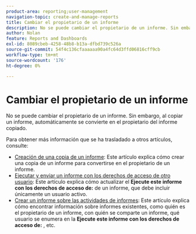 ```yaml
---
product-area: reporting;user-management
navigation-topic: create-and-manage-reports
title: Cambiar el propietario de un informe
description: No se puede cambiar el propietario de un informe. Sin embargo, al copiar un informe, automáticamente se convierte en el propietario del informe copiado.
author: Nolan
feature: Reports and Dashboards
exl-id: 8089cbeb-4258-48b8-b13a-dfbd739c526a
source-git-commit: 54f4c136cfaaaaaa90a4fc64d3ffd06816cff9cb
workflow-type: tm+mt
source-wordcount: '176'
ht-degree: 0%

---
```


# Cambiar el propietario de un informe

No se puede cambiar el propietario de un informe. Sin embargo, al copiar un informe, automáticamente se convierte en el propietario del informe copiado.

Para obtener más información que se ha trasladado a otros artículos, consulte:

* [Creación de una copia de un informe](../../../reports-and-dashboards/reports/creating-and-managing-reports/create-copy-report.md): Este artículo explica cómo crear una copia de un informe para convertirse en el propietario de un informe.
* [Ejecutar y enviar un informe con los derechos de acceso de otro usuario](../../../reports-and-dashboards/reports/creating-and-managing-reports/run-deliver-report-access-rights-another-user.md): Este artículo explica cómo actualizar el **Ejecute este informe con los derechos de acceso de:** de un informe, que debe incluir únicamente un usuario activo.
* [Crear un informe sobre las actividades de informes](../../../reports-and-dashboards/reports/report-usage/create-report-reporting-activities.md): Este artículo explica cómo encontrar información sobre informes existentes, como quién es el propietario de un informe, con quién se comparte un informe, qué usuario se enumera en la **Ejecute este informe con los derechos de acceso de:** , etc.
